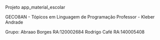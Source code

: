 Projeto app_material_escolar

GECO8AN - Tópicos em Linguagem de Programação
Professor - Kleber Andrade

Grupo:
Abraao Borges RA:120002684
Rodrigo Café RA:140005408
